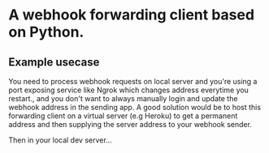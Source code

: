 # A webhook forwarding client based on Python.

## Example usecase

You need to process webhook requests on local server and you're using a port exposing service like Ngrok which changes address everytime you restart., and you don't want to always manually login and update the webhook address in the sending app.
A good solution would be to host this forwarding client on a virtual server (e.g Heroku) to get a permanent address and then supplying the server address to your webhook sender.

Then in your local dev server...
